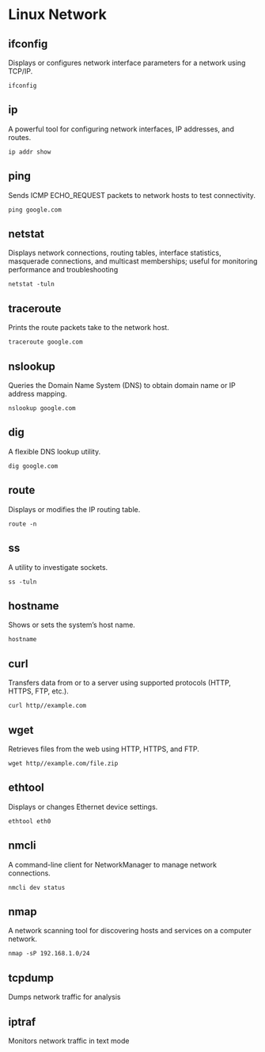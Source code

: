 # Linux Network

## ifconfig

Displays or configures network interface parameters for a network using TCP/IP.

`ifconfig`

## ip

A powerful tool for configuring network interfaces, IP addresses, and routes.

`ip addr show`

## ping

Sends ICMP ECHO_REQUEST packets to network hosts to test connectivity.

`ping google.com`

## netstat

Displays network connections, routing tables, interface statistics, masquerade connections, and multicast memberships; useful for monitoring performance and troubleshooting

`netstat -tuln`

## traceroute

Prints the route packets take to the network host.

`traceroute google.com`

## nslookup

Queries the Domain Name System (DNS) to obtain domain name or IP address mapping.

`nslookup google.com`

## dig

A flexible DNS lookup utility.

`dig google.com`

## route

Displays or modifies the IP routing table.

`route -n`

## ss

A utility to investigate sockets.

`ss -tuln`

## hostname

Shows or sets the system’s host name.

`hostname`

## curl

Transfers data from or to a server using supported protocols (HTTP, HTTPS, FTP, etc.).

`curl http//example.com`

## wget

Retrieves files from the web using HTTP, HTTPS, and FTP.

`wget http//example.com/file.zip`

## ethtool

Displays or changes Ethernet device settings.

`ethtool eth0`

## nmcli

A command-line client for NetworkManager to manage network connections.

`nmcli dev status`

## nmap

A network scanning tool for discovering hosts and services on a computer network.

`nmap -sP 192.168.1.0/24`

## tcpdump

Dumps network traffic for analysis

## iptraf

Monitors network traffic in text mode
